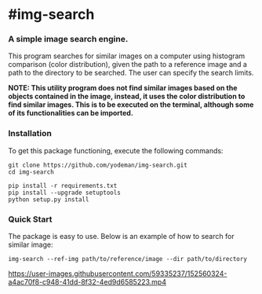 # #img-search

### A simple image search engine.

This program searches for similar images on a computer using histogram comparison (color distribution), given the path to a reference image and a path to the directory to be searched. The user can specify the search limits.

**NOTE: This utility program does not find similar images based on the objects contained in the image, instead, it uses the color distribution to find similar images. This is to be executed on the terminal, although some of its functionalities can be imported.**

### Installation

To get this package functioning, execute the following commands:

```shell
git clone https://github.com/yodeman/img-search.git
cd img-search

pip install -r requirements.txt
pip install --upgrade setuptools
python setup.py install
```






### Quick Start

The package is easy to use. Below is an example of how to search for similar image:

```shell
img-search --ref-img path/to/reference/image --dir path/to/directory
```



https://user-images.githubusercontent.com/59335237/152560324-a4ac70f8-c948-41dd-8f32-4ed9d6585223.mp4
